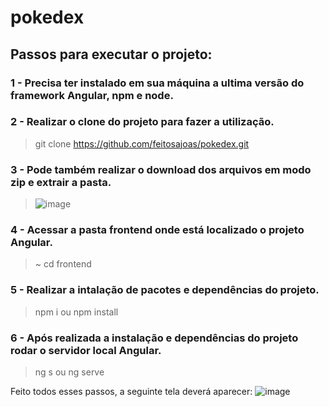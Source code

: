 # pokedex

## Passos para executar o projeto:

### 1 - Precisa ter instalado em sua máquina a ultima versão do framework Angular, npm e node.
### 2 - Realizar o clone do projeto para fazer a utilização.
> git clone https://github.com/feitosajoas/pokedex.git
### 3 - Pode também realizar o download dos arquivos em modo zip e extrair a pasta.
> ![image](https://user-images.githubusercontent.com/49026950/163847271-d421bccc-43cd-4130-a5fd-8d166c9fc98e.png)
### 4 - Acessar a pasta frontend onde está localizado o projeto Angular.
> ~ cd frontend
### 5 - Realizar a intalação de pacotes e dependências do projeto.
> npm i ou npm install
### 6 - Após realizada a instalação e dependências do projeto rodar o servidor local Angular.
> ng s ou ng serve

Feito todos esses passos, a seguinte tela deverá aparecer:
![image](https://user-images.githubusercontent.com/49026950/163847447-e5376ab3-4647-496f-889b-21d59b78ccbe.png)
